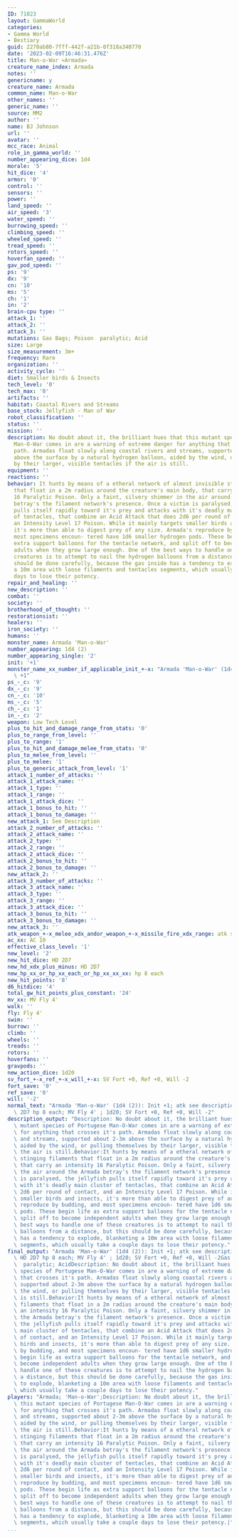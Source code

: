 ```yaml
---
ID: 71023
layout: GammaWorld
categories:
- Gamma World
- Bestiary
guid: 2270ab80-7fff-442f-a21b-0f318a340770
date: '2023-02-09T16:46:31.476Z'
title: Man-o-War «Armada»
creature_name_index: Armada
notes: ''
genericname: y
creature_name: Armada
common_name: Man-o-War
other_names: ''
generic_name: ''
source: MM2
author: ''
name: BJ Johnson
url: ''
avatar: ''
mcc_race: Animal
role_in_gamma_world: ''
number_appearing_dice: 1d4
morale: '5'
hit_dice: '4'
armor: '0'
control: ''
sensors: ''
power: ''
land_speed: ''
air_speed: '3'
water_speed: ''
burrowing_speed: ''
climbing_speed: ''
wheeled_speed: ''
tread_speed: ''
rotors_speed: ''
hoverfan_speed: ''
gav_pod_speed: ''
ps: '9'
dx: '9'
cn: '10'
ms: '5'
ch: '1'
in: '2'
brain-cpu type: ''
attack_1: ''
attack_2: ''
attack_3: ''
mutations: Gas Bags; Poison  paralytic; Acid
size: Large
size_measurement: 3m+
frequency: Rare
organization: ''
activity_cycle: ''
diet: Smaller birds & Insects
tech_level: '0'
tech_max: '0'
artifacts: ''
habitat: Coastal Rivers and Streams
base_stock: Jellyfish - Man of War
robot_classification: ''
status: ''
mission: ''
description: No doubt about it, the brilliant hues that this mutant species of Portugese
  Man-O-War comes in are a warning of extreme danger for anything that crosses it's
  path. Armadas float slowly along coastal rivers and streams, supported about 2-3m
  above the surface by a natural hydrogen balloon, aided by the wind, or pulling themselves
  by their larger, visible tentacles if the air is still.
equipment: ''
reactions: ''
behavior: It hunts by means of a etheral network of almost invisible stinging filaments
  that float in a 2m radius around the creature's main body, that carry an intensity
  16 Paralytic Poison. Only a faint, silvery shimmer in the air around the Armada
  betray's the filament network's presence. Once a victim is paralysed, the jellyfish
  pulls itself rapidly toward it's prey and attacks with it's deadly main cluster
  of tentacles, that combine an Acid Attack that does 2d6 per round of contact, and
  an Intensity Level 17 Poison. While it mainly targets smaller birds and insects,
  it's more than able to digest prey of any size. Armada's reproduce by budding, and
  most specimens encoun- tered have 1d6 smaller hydrogen pods. These begin life as
  extra support balloons for the tentacle network, and split off to become independent
  adults when they grow large enough. One of the best ways to handle one of these
  creatures is to attempt to nail the hydrogen balloons from a distance, but this
  should be done carefully, because the gas inside has a tendency to explode, blanketing
  a 10m area with loose filaments and tentacles segments, which usually take a couple
  days to lose their potency.
repair_and_healing: ''
new_description: ''
combat: ''
society: ''
brotherhood_of_thought: ''
restorationsist: ''
healers: ''
iron_society: ''
humans: ''
monster_name: Armada 'Man-o-War'
number_appearing: 1d4 (2)
number_appearing_single: '2'
init: '+1'
monster_name_xx_number_if_applicable_init_+-x: "Armada 'Man-o-War' (1d4 (2)): Init\
  \ +1"
ps_-_c: '9'
dx_-_c: '9'
cn_-_c: '10'
ms_-_c: '5'
ch_-_c: '1'
in_-_c: '2'
weapon: Low Tech Level
plus_to_hit_and_damage_range_from_stats: '0'
plus_to_range_from_level: ''
plus_to_range: '1'
plus_to_hit_and_damage_melee_from_stats: '0'
plus_to_melee_from_level: ''
plus_to_melee: '1'
plus_to_generic_attack_from_level: '1'
attack_1_number_of_attacks: ''
attack_1_attack_name: ''
attack_1_type: ''
attack_1_range: ''
attack_1_attack_dice: ''
attack_1_bonus_to_hit: ''
attack_1_bonus_to_damage: ''
new_attack_1: See Description
attack_2_number_of_attacks: ''
attack_2_attack_name: ''
attack_2_type: ''
attack_2_range: ''
attack_2_attack_dice: ''
attack_2_bonus_to_hit: ''
attack_2_bonus_to_damage: ''
new_attack_2: ''
attack_3_number_of_attacks: ''
attack_3_attack_name: ''
attack_3_type: ''
attack_3_range: ''
attack_3_attack_dice: ''
attack_3_bonus_to_hit: ''
attack_3_bonus_to_damage: ''
new_attack_3: ''
atk_weapon_+-x_melee_xdx_andor_weapon_+-x_missile_fire_xdx_range: atk see description
ac_xx: AC 10
effective_class_level: '1'
new_level: '2'
new_hit_dice: HD 2D7
new_hd_xdx_plus_minus: HD 2D7
new_hp_xx_or_hp_xx_each_or_hp_xx_xx_xx: hp 8 each
new_hit_points: '8'
d6_hitdice: '4'
total_gw_hit_points_plus_constant: '24'
mv_xx: MV Fly 4'
walk: ''
fly: Fly 4'
swim: ''
burrow: ''
climb: ''
wheels: ''
treads: ''
rotors: ''
hoverfans: ''
gravpods: ''
new_action_dice: 1d20
sv_fort_+-x_ref_+-x_will_+-x: SV Fort +0, Ref +0, Will -2
fort_save: '0'
ref_save: '0'
will: '-2'
normal_text: "Armada 'Man-o-War' (1d4 (2)): Init +1; atk see description; AC 10; HD\
  \ 2D7 hp 8 each; MV Fly 4' ; 1d20; SV Fort +0, Ref +0, Will -2"
description_output: "Description: No doubt about it, the brilliant hues that this\
  \ mutant species of Portugese Man-O-War comes in are a warning of extreme danger\
  \ for anything that crosses it's path. Armadas float slowly along coastal rivers\
  \ and streams, supported about 2-3m above the surface by a natural hydrogen balloon,\
  \ aided by the wind, or pulling themselves by their larger, visible tentacles if\
  \ the air is still.Behavior:It hunts by means of a etheral network of almost invisible\
  \ stinging filaments that float in a 2m radius around the creature's main body,\
  \ that carry an intensity 16 Paralytic Poison. Only a faint, silvery shimmer in\
  \ the air around the Armada betray's the filament network's presence. Once a victim\
  \ is paralysed, the jellyfish pulls itself rapidly toward it's prey and attacks\
  \ with it's deadly main cluster of tentacles, that combine an Acid Attack that does\
  \ 2d6 per round of contact, and an Intensity Level 17 Poison. While it mainly targets\
  \ smaller birds and insects, it's more than able to digest prey of any size. Armada's\
  \ reproduce by budding, and most specimens encoun- tered have 1d6 smaller hydrogen\
  \ pods. These begin life as extra support balloons for the tentacle network, and\
  \ split off to become independent adults when they grow large enough. One of the\
  \ best ways to handle one of these creatures is to attempt to nail the hydrogen\
  \ balloons from a distance, but this should be done carefully, because the gas inside\
  \ has a tendency to explode, blanketing a 10m area with loose filaments and tentacles\
  \ segments, which usually take a couple days to lose their potency."
final_output: "Armada 'Man-o-War' (1d4 (2)): Init +1; atk see description; AC 10;\
  \ HD 2D7 hp 8 each; MV Fly 4' ; 1d20; SV Fort +0, Ref +0, Will -2Gas Bags; Poison\
  \  paralytic; AcidDescription: No doubt about it, the brilliant hues that this mutant\
  \ species of Portugese Man-O-War comes in are a warning of extreme danger for anything\
  \ that crosses it's path. Armadas float slowly along coastal rivers and streams,\
  \ supported about 2-3m above the surface by a natural hydrogen balloon, aided by\
  \ the wind, or pulling themselves by their larger, visible tentacles if the air\
  \ is still.Behavior:It hunts by means of a etheral network of almost invisible stinging\
  \ filaments that float in a 2m radius around the creature's main body, that carry\
  \ an intensity 16 Paralytic Poison. Only a faint, silvery shimmer in the air around\
  \ the Armada betray's the filament network's presence. Once a victim is paralysed,\
  \ the jellyfish pulls itself rapidly toward it's prey and attacks with it's deadly\
  \ main cluster of tentacles, that combine an Acid Attack that does 2d6 per round\
  \ of contact, and an Intensity Level 17 Poison. While it mainly targets smaller\
  \ birds and insects, it's more than able to digest prey of any size. Armada's reproduce\
  \ by budding, and most specimens encoun- tered have 1d6 smaller hydrogen pods. These\
  \ begin life as extra support balloons for the tentacle network, and split off to\
  \ become independent adults when they grow large enough. One of the best ways to\
  \ handle one of these creatures is to attempt to nail the hydrogen balloons from\
  \ a distance, but this should be done carefully, because the gas inside has a tendency\
  \ to explode, blanketing a 10m area with loose filaments and tentacles segments,\
  \ which usually take a couple days to lose their potency."
players: "Armada; 'Man-o-War';Description: No doubt about it, the brilliant hues that\
  \ this mutant species of Portugese Man-O-War comes in are a warning of extreme danger\
  \ for anything that crosses it's path. Armadas float slowly along coastal rivers\
  \ and streams, supported about 2-3m above the surface by a natural hydrogen balloon,\
  \ aided by the wind, or pulling themselves by their larger, visible tentacles if\
  \ the air is still.Behavior:It hunts by means of a etheral network of almost invisible\
  \ stinging filaments that float in a 2m radius around the creature's main body,\
  \ that carry an intensity 16 Paralytic Poison. Only a faint, silvery shimmer in\
  \ the air around the Armada betray's the filament network's presence. Once a victim\
  \ is paralysed, the jellyfish pulls itself rapidly toward it's prey and attacks\
  \ with it's deadly main cluster of tentacles, that combine an Acid Attack that does\
  \ 2d6 per round of contact, and an Intensity Level 17 Poison. While it mainly targets\
  \ smaller birds and insects, it's more than able to digest prey of any size. Armada's\
  \ reproduce by budding, and most specimens encoun- tered have 1d6 smaller hydrogen\
  \ pods. These begin life as extra support balloons for the tentacle network, and\
  \ split off to become independent adults when they grow large enough. One of the\
  \ best ways to handle one of these creatures is to attempt to nail the hydrogen\
  \ balloons from a distance, but this should be done carefully, because the gas inside\
  \ has a tendency to explode, blanketing a 10m area with loose filaments and tentacles\
  \ segments, which usually take a couple days to lose their potency.|"
...
```

